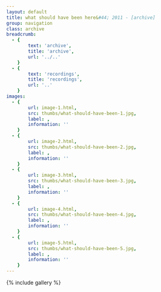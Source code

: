 ```yaml
---
layout: default
title: what should have been here&#44; 2011 - [archive]
group: navigation
class: archive
breadcrumb:
  - {
  		text: 'archive',
  		title: 'archive',
  		url: '../..'
	}
  - {
  		text: 'recordings',
  		title: 'recordings',
  		url: '..'
	}
images:
  - {
		url: image-1.html, 
		src: thumbs/what-should-have-been-1.jpg,
		label: ,
		information: ''
	}
  - {
		url: image-2.html, 
		src: thumbs/what-should-have-been-2.jpg,
		label: ,
		information: ''
	}
  - {
		url: image-3.html, 
		src: thumbs/what-should-have-been-3.jpg,
		label: ,
		information: ''
	}
  - {
		url: image-4.html, 
		src: thumbs/what-should-have-been-4.jpg,
		label: ,
		information: ''
	}
  - {
		url: image-5.html, 
		src: thumbs/what-should-have-been-5.jpg,
		label: ,
		information: ''
	}
---
```


{% include gallery %}

